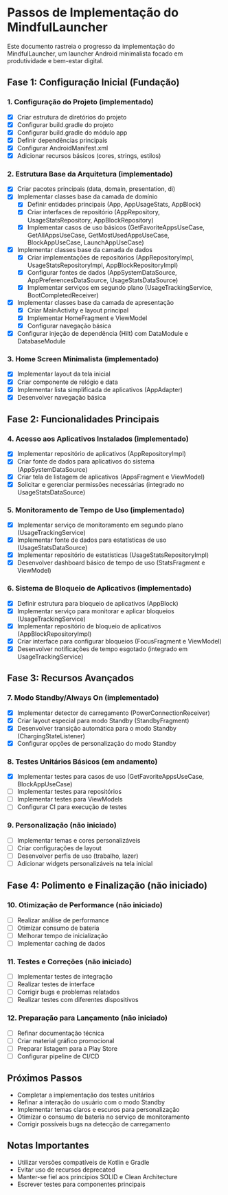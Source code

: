 # Passos de Implementação do MindfulLauncher

Este documento rastreia o progresso da implementação do MindfulLauncher, um launcher Android minimalista focado em produtividade e bem-estar digital.

## Fase 1: Configuração Inicial (Fundação)

### 1. Configuração do Projeto (implementado)
- [X] Criar estrutura de diretórios do projeto
- [X] Configurar build.gradle do projeto
- [X] Configurar build.gradle do módulo app
- [X] Definir dependências principais
- [X] Configurar AndroidManifest.xml
- [X] Adicionar recursos básicos (cores, strings, estilos)

### 2. Estrutura Base da Arquitetura (implementado)
- [X] Criar pacotes principais (data, domain, presentation, di)
- [X] Implementar classes base da camada de domínio
  - [X] Definir entidades principais (App, AppUsageStats, AppBlock)
  - [X] Criar interfaces de repositório (AppRepository, UsageStatsRepository, AppBlockRepository)
  - [X] Implementar casos de uso básicos (GetFavoriteAppsUseCase, GetAllAppsUseCase, GetMostUsedAppsUseCase, BlockAppUseCase, LaunchAppUseCase)
- [X] Implementar classes base da camada de dados
  - [X] Criar implementações de repositórios (AppRepositoryImpl, UsageStatsRepositoryImpl, AppBlockRepositoryImpl)
  - [X] Configurar fontes de dados (AppSystemDataSource, AppPreferencesDataSource, UsageStatsDataSource)
  - [X] Implementar serviços em segundo plano (UsageTrackingService, BootCompletedReceiver)
- [X] Implementar classes base da camada de apresentação
  - [X] Criar MainActivity e layout principal
  - [X] Implementar HomeFragment e ViewModel
  - [X] Configurar navegação básica
- [X] Configurar injeção de dependência (Hilt) com DataModule e DatabaseModule

### 3. Home Screen Minimalista (implementado)
- [X] Implementar layout da tela inicial
- [X] Criar componente de relógio e data
- [X] Implementar lista simplificada de aplicativos (AppAdapter)
- [X] Desenvolver navegação básica

## Fase 2: Funcionalidades Principais

### 4. Acesso aos Aplicativos Instalados (implementado)
- [X] Implementar repositório de aplicativos (AppRepositoryImpl)
- [X] Criar fonte de dados para aplicativos do sistema (AppSystemDataSource)
- [X] Criar tela de listagem de aplicativos (AppsFragment e ViewModel)
- [X] Solicitar e gerenciar permissões necessárias (integrado no UsageStatsDataSource)

### 5. Monitoramento de Tempo de Uso (implementado)
- [X] Implementar serviço de monitoramento em segundo plano (UsageTrackingService)
- [X] Implementar fonte de dados para estatísticas de uso (UsageStatsDataSource)
- [X] Implementar repositório de estatísticas (UsageStatsRepositoryImpl)
- [X] Desenvolver dashboard básico de tempo de uso (StatsFragment e ViewModel)

### 6. Sistema de Bloqueio de Aplicativos (implementado)
- [X] Definir estrutura para bloqueio de aplicativos (AppBlock)
- [X] Implementar serviço para monitorar e aplicar bloqueios (UsageTrackingService)
- [X] Implementar repositório de bloqueio de aplicativos (AppBlockRepositoryImpl)
- [X] Criar interface para configurar bloqueios (FocusFragment e ViewModel)
- [X] Desenvolver notificações de tempo esgotado (integrado em UsageTrackingService)

## Fase 3: Recursos Avançados

### 7. Modo Standby/Always On (implementado)
- [X] Implementar detector de carregamento (PowerConnectionReceiver)
- [X] Criar layout especial para modo Standby (StandbyFragment)
- [X] Desenvolver transição automática para o modo Standby (ChargingStateListener)
- [X] Configurar opções de personalização do modo Standby

### 8. Testes Unitários Básicos (em andamento)
- [X] Implementar testes para casos de uso (GetFavoriteAppsUseCase, BlockAppUseCase)
- [ ] Implementar testes para repositórios
- [ ] Implementar testes para ViewModels
- [ ] Configurar CI para execução de testes

### 9. Personalização (não iniciado)
- [ ] Implementar temas e cores personalizáveis
- [ ] Criar configurações de layout
- [ ] Desenvolver perfis de uso (trabalho, lazer)
- [ ] Adicionar widgets personalizáveis na tela inicial

## Fase 4: Polimento e Finalização (não iniciado)

### 10. Otimização de Performance (não iniciado)
- [ ] Realizar análise de performance
- [ ] Otimizar consumo de bateria
- [ ] Melhorar tempo de inicialização
- [ ] Implementar caching de dados

### 11. Testes e Correções (não iniciado)
- [ ] Implementar testes de integração
- [ ] Realizar testes de interface
- [ ] Corrigir bugs e problemas relatados
- [ ] Realizar testes com diferentes dispositivos

### 12. Preparação para Lançamento (não iniciado)
- [ ] Refinar documentação técnica
- [ ] Criar material gráfico promocional
- [ ] Preparar listagem para a Play Store
- [ ] Configurar pipeline de CI/CD

## Próximos Passos
- Completar a implementação dos testes unitários
- Refinar a interação do usuário com o modo Standby
- Implementar temas claros e escuros para personalização
- Otimizar o consumo de bateria no serviço de monitoramento
- Corrigir possíveis bugs na detecção de carregamento

## Notas Importantes
- Utilizar versões compatíveis de Kotlin e Gradle
- Evitar uso de recursos deprecated
- Manter-se fiel aos princípios SOLID e Clean Architecture
- Escrever testes para componentes principais
